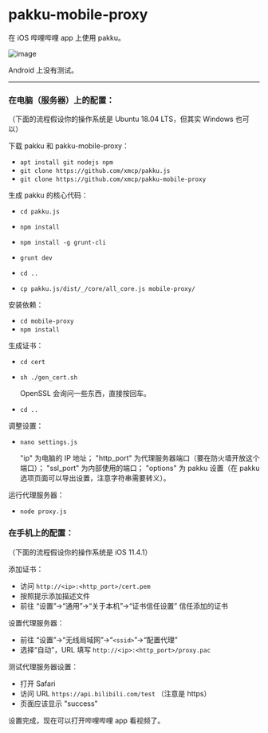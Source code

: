 # pakku-mobile-proxy

在 iOS 哔哩哔哩 app 上使用 pakku。

![image](https://user-images.githubusercontent.com/6646473/43705407-f45a7d8e-9994-11e8-956a-3502d483ca40.png)

Android 上没有测试。

-----

### 在电脑（服务器）上的配置：

（下面的流程假设你的操作系统是 Ubuntu 18.04 LTS，但其实 Windows 也可以）

下载 pakku 和 pakku-mobile-proxy：

- `apt install git nodejs npm`
- `git clone https://github.com/xmcp/pakku.js`
- `git clone https://github.com/xmcp/pakku-mobile-proxy`

生成 pakku 的核心代码：

- `cd pakku.js`
- `npm install`
- `npm install -g grunt-cli`
- `grunt dev`
- `cd ..`

- `cp pakku.js/dist/_/core/all_core.js mobile-proxy/`

安装依赖：

- `cd mobile-proxy`
- `npm install`

生成证书：

- `cd cert`
- `sh ./gen_cert.sh`
  
  OpenSSL 会询问一些东西，直接按回车。
- `cd ..`

调整设置：

- `nano settings.js`
  
  "ip" 为电脑的 IP 地址；
  "http_port" 为代理服务器端口（要在防火墙开放这个端口）；
  "ssl_port" 为内部使用的端口；
  "options" 为 pakku 设置（在 pakku 选项页面可以导出设置，注意字符串需要转义）。

运行代理服务器：

- `node proxy.js`

### 在手机上的配置：

（下面的流程假设你的操作系统是 iOS 11.4.1）

添加证书：

- 访问 `http://<ip>:<http_port>/cert.pem`
- 按照提示添加描述文件
- 前往 “设置”→“通用”→“关于本机”→“证书信任设置” 信任添加的证书

设置代理服务器：

- 前往 “设置”→“无线局域网”→“`<ssid>`”→“配置代理”
- 选择“自动”，URL 填写 `http://<ip>:<http_port>/proxy.pac`

测试代理服务器设置：

- 打开 Safari
- 访问 URL `https://api.bilibili.com/test` （注意是 https）
- 页面应该显示 "success"

设置完成，现在可以打开哔哩哔哩 app 看视频了。